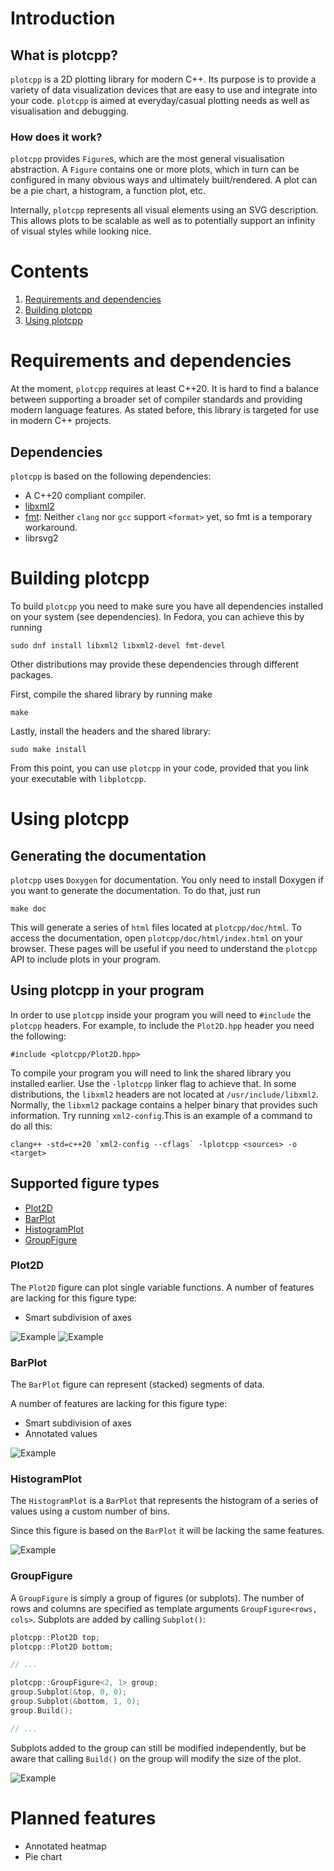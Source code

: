 # Introduction
## What is plotcpp?
`plotcpp` is a 2D plotting library for modern C++. Its purpose is to provide a variety of data
visualization devices that are easy to use and integrate into your code. `plotcpp` is aimed at
everyday/casual plotting needs as well as visualisation and debugging.

### How does it work?
`plotcpp` provides `Figure`s, which are the most general visualisation abstraction. A `Figure`
contains one or more plots, which in turn can be configured in many obvious ways and ultimately
built/rendered. A plot can be a pie chart, a histogram, a function plot, etc.

Internally, `plotcpp` represents all visual elements using an SVG description. This allows plots to
be scalable as well as to potentially support an infinity of visual styles while looking nice.

# Contents
1. [Requirements and dependencies](#requirements-and-dependencies)
2. [Building plotcpp](#building-plotcpp)
3. [Using plotcpp](#using-plotcpp)

# Requirements and dependencies
At the moment, `plotcpp` requires at least C++20. It is hard to find a balance between supporting a
broader set of compiler standards and providing modern language features. As stated before, this
library is targeted for use in modern C++ projects.

## Dependencies
`plotcpp` is based on the following dependencies:
* A C++20 compliant compiler.
* [libxml2](https://github.com/GNOME/libxml2)
* [fmt](https://fmt.dev/latest/index.html): Neither `clang` nor `gcc` support `<format>` yet, so fmt
is a temporary workaround.
* librsvg2

# Building plotcpp
To build `plotcpp` you need to make sure you have all dependencies installed on your system (see
dependencies). In Fedora, you can achieve this by running

``sudo dnf install libxml2 libxml2-devel fmt-devel``

Other distributions may provide these dependencies through different packages.

First, compile the shared library by running make

``make``

Lastly, install the headers and the shared library:

``sudo make install``

From this point, you can use `plotcpp` in your code, provided that you link your executable with
`libplotcpp`.

# Using plotcpp
## Generating the documentation
`plotcpp` uses `Doxygen` for documentation. You only need to install Doxygen if you want to generate
the documentation. To do that, just run

``make doc``

This will generate a series of `html` files located at `plotcpp/doc/html`. To access the
documentation, open `plotcpp/doc/html/index.html` on your browser. These pages will be useful if you
need to understand the `plotcpp` API to include plots in your program.

## Using plotcpp in your program
In order to use `plotcpp` inside your program you will need to `#include` the `plotcpp` headers.
For example, to include the `Plot2D.hpp` header you need the following:

``#include <plotcpp/Plot2D.hpp>``

To compile your program you will need to link the shared library you installed earlier. Use the
`-lplotcpp` linker flag to achieve that. In some distributions, the `libxml2` headers are not
located at `/usr/include/libxml2`. Normally, the `libxml2` package contains a helper binary that
provides such information. Try running `xml2-config`.This is an example of a command to do all this:

``clang++ -std=c++20 `xml2-config --cflags` -lplotcpp <sources> -o <target>``

## Supported figure types
* [Plot2D](#plot2d)
* [BarPlot](#barplot)
* [HistogramPlot](#histogramplot)
* [GroupFigure](#groupfigure)

### Plot2D
The `Plot2D` figure can plot single variable functions. A number of features are lacking for this
figure type:
* Smart subdivision of axes

![Example](examples/numeric_plot2d.png)
![Example](examples/categorical_plot2d.png)

### BarPlot
The `BarPlot` figure can represent (stacked) segments of data.

A number of features are lacking for this figure type:
* Smart subdivision of axes
* Annotated values

![Example](examples/bar_plot.png)

### HistogramPlot
The `HistogramPlot` is a `BarPlot` that represents the histogram of a series of values using a
custom number of bins.

Since this figure is based on the `BarPlot` it will be lacking the same features.

![Example](examples/histogram_plot.png)

### GroupFigure
A `GroupFigure` is simply a group of figures (or subplots). The number of rows and columns are
specified as template arguments `GroupFigure<rows, cols>`. Subplots are added by calling
`Subplot()`:

```C++
plotcpp::Plot2D top;
plotcpp::Plot2D bottom;

// ...

plotcpp::GroupFigure<2, 1> group;
group.Subplot(&top, 0, 0);
group.Subplot(&bottom, 1, 0);
group.Build();

// ...
```

Subplots added to the group can still be modified independently, but be aware that calling `Build()`
on the group will modify the size of the plot.

![Example](examples/group.png)

# Planned features
* Annotated heatmap
* Pie chart
